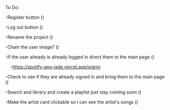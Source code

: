 To Do:

-Register button ()

-Log out button ()

-Rename the project ()

-Chain the user image? ()

-If the user already is already logged in direct them to the main page ()

    -https://spotify-app-jade.vercel.app/signin

-Check to see if they are already signed in and bring them to the main page ()

-Search and library and create a playlist just stay coming soon ()

-Make the artist card clickable so I can see the artist's songs ()
